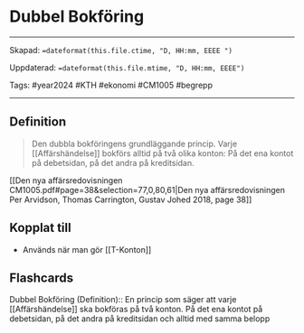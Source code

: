 # Dubbel Bokföring

---
Skapad: `=dateformat(this.file.ctime, "D, HH:mm, EEEE ")`

Uppdaterad: `=dateformat(this.file.mtime, "D, HH:mm, EEEE")`

Tags: #year2024 #KTH #ekonomi #CM1005 #begrepp

---

## Definition

> Den dubbla bokföringens grundläggande princip. Varje [[Affärshändelse]] bokförs alltid på två olika konton: På det ena kontot på debetsidan, på det andra på kreditsidan.

[[Den nya affärsredovisningen CM1005.pdf#page=38&selection=77,0,80,61|Den nya affärsredovisningen Per Arvidson, Thomas Carrington, Gustav Johed 2018, page 38]]

## Kopplat till

- Används när man gör [[T-Konton]]

## Flashcards

Dubbel Bokföring (Definition):: En princip som säger att varje [[Affärshändelse]] ska bokföras på två konton. På det ena kontot på debetsidan, på det andra på kreditsidan och alltid med samma belopp
<!--SR:!2024-03-27,43,290!2024-04-19,64,310-->
